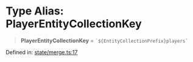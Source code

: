# Type Alias: PlayerEntityCollectionKey

> **PlayerEntityCollectionKey** = `` `${EntityCollectionPrefix}players` ``

Defined in: [state/merge.ts:17](https://github.com/benallfree/lab13/blob/9ac0af7da9640b4b5437ad34793eec1f82ae6b92/sdk/src/online/state/merge.ts#L17)

